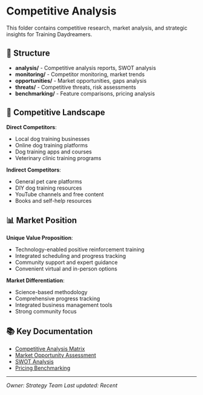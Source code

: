 # Competitive Analysis

This folder contains competitive research, market analysis, and strategic insights for Training Daydreamers.

## 📁 Structure

- **analysis/** - Competitive analysis reports, SWOT analysis
- **monitoring/** - Competitor monitoring, market trends
- **opportunities/** - Market opportunities, gaps analysis
- **threats/** - Competitive threats, risk assessments
- **benchmarking/** - Feature comparisons, pricing analysis

## 🏢 Competitive Landscape

**Direct Competitors**:
- Local dog training businesses
- Online dog training platforms
- Dog training apps and courses
- Veterinary clinic training programs

**Indirect Competitors**:
- General pet care platforms
- DIY dog training resources
- YouTube channels and free content
- Books and self-help resources

## 📊 Market Position

**Unique Value Proposition**:
- Technology-enabled positive reinforcement training
- Integrated scheduling and progress tracking
- Community support and expert guidance
- Convenient virtual and in-person options

**Market Differentiation**:
- Science-based methodology
- Comprehensive progress tracking
- Integrated business management tools
- Strong community focus

## 📚 Key Documentation

- [Competitive Analysis Matrix](./analysis/competitive-matrix.md)
- [Market Opportunity Assessment](./opportunities/market-opportunities.md)
- [SWOT Analysis](./analysis/swot-analysis.md)
- [Pricing Benchmarking](./benchmarking/pricing-comparison.md)

---

*Owner: Strategy Team*
*Last updated: Recent*

